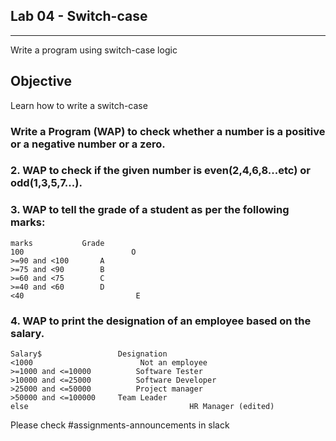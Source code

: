## Lab 04 - Switch-case
___

Write a program using switch-case logic

## Objective
Learn how to write a switch-case

### Write a Program (WAP) to check whether a number is a positive or a negative number or a zero.


### 2. WAP to check if the given number is even(2,4,6,8...etc) or odd(1,3,5,7...).
### 3. WAP to tell the grade of a student as per the following marks:
	marks			Grade
	100			               O
	>=90 and <100		A
	>=75 and <90		B
	>=60 and <75		C
	>=40 and <60		D
	<40			                E
### 4. WAP to print the designation of an employee based on the salary.
	Salary$					Designation
	<1000					     Not an employee
	>=1000 and <=10000			Software Tester
	>10000 and <=25000			Software Developer
	>25000 and <=50000			Project manager
	>50000 and <=100000		Team Leader
	else					                HR Manager (edited) 

Please check #assignments-announcements in slack